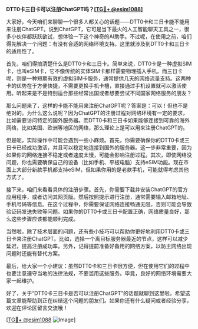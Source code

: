 **DTT0卡三日卡可以注册ChatGPT吗？[[TG💪+ @esim1088](https://t.me/s/esim1088)]**

大家好，今天咱们来聊聊一个很多人都关心的话题——DTT0卡和三日卡能不能用来注册ChatGPT。说到ChatGPT，它可是当下最火的人工智能聊天工具之一，很多小伙伴都跃跃欲试，想体验一下这个神奇的AI助手。不过呢，在使用之前，咱们得先解决一个问题：有没有合适的网络环境支持。这里就涉及到DTT0卡和三日卡的适用性了。

首先，咱们得搞清楚什么是DTT0卡和三日卡。简单来说，DTT0卡是一种虚拟SIM卡，也叫eSIM卡，它不像传统的实体SIM卡那样需要物理插入手机。而三日卡呢，则是一种短期有效的虚拟SIM卡服务，通常提供几天的网络流量支持。这两种卡的优势在于方便快捷，不需要更换手机卡槽，直接通过手机设置就可以激活使用。听起来是不是特别适合那些经常出国或者想要尝试不同国家网络服务的朋友？

那么问题来了，这样的卡能不能用来注册ChatGPT呢？答案是：可以！但也不是绝对的。为什么这么说呢？因为ChatGPT的注册过程对网络环境有一定的要求，比如需要访问特定的国外服务器。而DTT0卡和三日卡如果能够连接到可靠的海外网络，比如美国、欧洲等地区的网络，那么理论上是可以用来注册ChatGPT的。

但是呢，实际操作中可能会遇到一些小麻烦。首先，你需要确保你的DTT0卡或三日卡已经成功激活，并且可以稳定地连接到国外的服务器。这一步非常重要，因为如果你的网络连接不稳定或者速度太慢，可能会影响注册过程。其次，即使网络没问题，你也需要确保自己的设备（比如手机、平板电脑）支持eSIM功能。现在市面上大部分新款手机都支持eSIM，但如果你用的是老款手机，可能就得考虑其他方式了。

接下来，咱们来看看具体的注册步骤。首先，你需要下载并安装ChatGPT的官方应用程序，或者访问其网页版。然后按照提示进行注册，通常需要输入邮箱地址、手机号码等信息。在这个过程中，你需要保证网络连接畅通无阻，否则可能会导致验证码发送失败等问题。如果你的DTT0卡或三日卡配置正确，网络质量良好，那么这些步骤应该都能顺利完成。

当然啦，除了技术层面的问题，还有些小技巧可以帮助你更好地利用DTT0卡或三日卡来注册ChatGPT。比如，选择一个离目标服务器最近的节点，这样可以减少延迟，提高注册成功率。另外，记得提前准备好备用的网络方案，以防主网络出现问题时还能有替代方案。

最后，给大家一个小建议：虽然DTT0卡和三日卡很方便，但在使用它们的过程中也要注意遵守当地的法律法规，不要滥用这些服务。毕竟，良好的网络环境需要大家一起维护。

好了，关于“DTT0卡三日卡是否可以注册ChatGPT”的话题就聊到这里啦。希望这篇文章能帮助到正在纠结这个问题的朋友们。如果你还有什么疑问或者经验分享，欢迎在评论区留言交流哦！

[[TG💪+ @esim1088](https://t.me/s/esim1088) ![Image](https://i.postimg.cc/4NQfJmqS/Snipaste-2025-05-13-00-14-12.png)]
